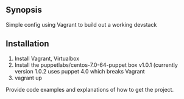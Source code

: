 ## Synopsis

Simple config using Vagrant to build out a working devstack


## Installation

1. Install Vagrant, Virtualbox
2. Install the puppetlabs/centos-7.0-64-puppet box v1.0.1  (currently version 1.0.2 uses puppet 4.0 which breaks Vagrant
3. vagrant up

Provide code examples and explanations of how to get the project.

